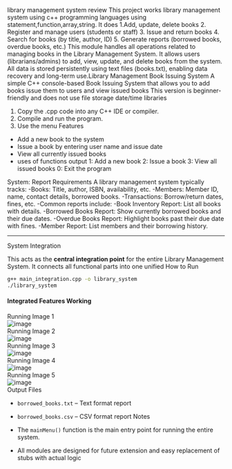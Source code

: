 library management system review This project works library management system using c++ programming languages using statement,function,array,string. It does 1.Add, update, delete books 2. Register and manage users (students or staff) 3. Issue and return books 4. Search for books (by title, author, ID) 5. Generate reports (borrowed books, overdue books, etc.)  This module handles all operations related to managing books in the Library Management System. It allows users (librarians/admins) to add, view, update, and delete books from the system. All data is stored persistently using text files (books.txt), enabling data recovery and long-term use.Library Management
Book Issuing System
A simple C++ console-based Book Issuing System that allows you to 
add books
issue them to users
and view issued books
This version is beginner-friendly and 
does not use file storage
date/time libraries
1. Copy the .cpp code into any C++ IDE or compiler.
2. Compile and run the program.
3. Use the menu
Features
- Add a new book to the system
- Issue a book by entering user name and issue date
- View all currently issued books
- uses of functions
output
1: Add a new book
2: Issue a book
3: View all issued books
0: Exit the program

 System: Report Requirements
A library management system typically tracks:
-Books: Title, author, ISBN, availability, etc.
-Members: Member ID, name, contact details, borrowed books.
-Transactions: Borrow/return dates, fines, etc.
-Common reports include:
-Book Inventory Report: List all books with details.
-Borrowed Books Report: Show currently borrowed books and their due dates.
-Overdue Books Report: Highlight books past their due date with fines.
-Member Report: List members and their borrowing history.


---

 System Integration 

This acts as the **central integration point** for the entire Library Management System. It connects all functional parts into one unified                                 How to Run

```bash
g++ main_integration.cpp -o library_system
./library_system
```
#### Integrated Features Working 
Running Image 1
</br>
![image](https://github.com/user-attachments/assets/0191cf18-4e86-44ac-ac56-66d785765076)
</br>
Running Image 2
</br>
![image](https://github.com/user-attachments/assets/33e87f56-47ee-4d55-b3fc-a14904d137ae)
</br>
Running Image 3
</br>
![image](https://github.com/user-attachments/assets/35e52382-fcdf-420f-9424-5fad01a27e19)
</br>
Running Image 4
</br>
![image](https://github.com/user-attachments/assets/707c2c14-9ddd-403a-87a5-89eff8871656)
</br>
Running Image 5
</br>
![image](https://github.com/user-attachments/assets/a3dde6bb-c06f-473b-8e9f-5f009e22ce4d)
</br>
Output Files
</br>

* `borrowed_books.txt` – Text format report
* `borrowed_books.csv` – CSV format report
 Notes

* The `mainMenu()` function is the main entry point for running the entire system.
* All modules are designed for future extension and easy replacement of stubs with actual logic
